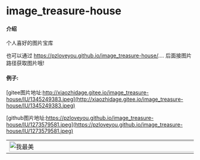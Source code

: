 # image_treasure-house

#### 介绍
个人喜好的图片宝库


也可以通过 https://pzloveyou.github.io/image_treasure-house/.... 后面接图片路径获取图片哦!

#### 例子:

[gitee图片地址:http://xiaozhidage.gitee.io/image_treasure-house/IU/1345249383.jpeg](http://xiaozhidage.gitee.io/image_treasure-house/IU/1345249383.jpeg)

[github图片地址:https://pzloveyou.github.io/image_treasure-house/IU/1273579581.jpeg](https://pzloveyou.github.io/image_treasure-house/IU/1273579581.jpeg)

<table>
 <tr>
<td width=50%><img src='http://xiaozhidage.gitee.io/image_treasure-house/IU/1345249383.jpeg' title='我最美' width='600' height='50%' alt='我最美' /> </td>
<td><img src='https://pzloveyou.github.io/image_treasure-house/IU/1273579581.jpeg' title='我最帅' width='500' height='35%' alt='我最帅' /></td>
</tr>
</table>
